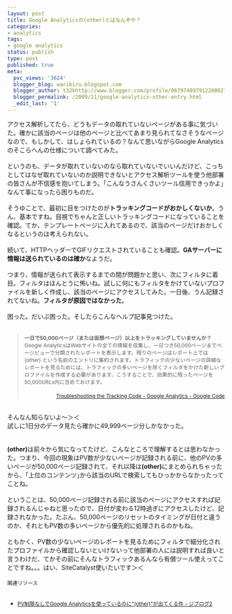 ```yaml
---
layout: post
title: Google Analyticsの(other)とはなんぞや？
categories:
- analytics
tags:
- google analytics
status: publish
type: post
published: true
meta:
  pvc_views: '3624'
  blogger_blog: warikiru.blogspot.com
  blogger_author: t32khttp://www.blogger.com/profile/06797489791220082722noreply@blogger.com
  blogger_permalink: /2009/11/google-analytics-other-entry.html
  _edit_last: '1'
---
```

アクセス解析してたら、どうもデータの取れていないページがある事に気づいた。確かに該当のページは他のページと比べてあまり見られてなさそうなページなので、もしかして、はしょられているの？なんて思いながらGoogle Analyticsのそこらへんの仕様について調べてみた。<br /><br />というのも、データが取れていないのなら取れていないでいいんだけど、こっちとしてはなぜ取れていないのか説明できないとアクセス解析ツールを使う他部署の皆さんが不信感を抱いてしまう。｢こんなうさんくさいツール信用できっかよ｣なんて事になったら困りものだ。<br /><br />そうゆことで、最初に目をつけたのが<b>トラッキングコードがおかしくないか</b>。うん、基本ですね。目視でちゃんと正しいトラッキングコードになっていることを確認。てか、テンプレートページに入れてあるので、該当のページだけおかしくなるというのは考えられない。<br /><br />続いて、HTTPヘッダーでGIFリクエストされていることも確認。<b>GAサーバーに情報は送られているのは確か</b>なようだ。<br /><br />つまり、情報が送られて表示するまでの間が問題かと思い、次にフィルタに着目。フィルタはほんとうに怖いね。試しに何にもフィルタをかけていないプロファイルを新しく作成し、該当のページにアクセスしてみた。一日後、うん記録されてないね。<b>フィルタが原因ではなかった</b>。<br /><br />困った。だいぶ困った。そしたらこんなヘルプ記事見つけた。<br /><br /><blockquote><span style="font-size: 85%;"><span style="font-weight: bold;">一日で50,000ページ（または仮想ページ）以上をトラッキングしていませんか？</span></span><span style="font-size: 85%;"><br />Google AnalyticsはWebサイトの全ての情報を収集し、一日つき50,000ページまでページビューで分類されたレポートを表示します。残りのページはレポート上では (other) という名前のエントリに集約されます。トラフィックの少ないページの詳細なレポートを見るためには、トラフィックの多いページを除くフィルタをかけた新しいプロファイルを作成する必要があります。こうすることで、効果的に残ったページを50,000URLs内に含めておけます。<br /></span><br /><div style="text-align: right;"><span style="font-size: 85%;"><a href="http://code.google.com/intl/en/apis/analytics/docs/tracking/gaTrackingTroubleshooting.html">Troubleshooting the Tracking Code - Google Analytics - Google Code</a></span><br /></div></blockquote><br />そんなん知らないよ〜＞＜<br />試しに1日分のデータ見たら確かに49,999ページ分しかなかった。<br /><br /><img alt="" class="fig" src="http://lh4.ggpht.com/_1drnogi3vdg/SwaejT6swYI/AAAAAAAAAsk/jFQRXDaLHlI/other.png" /><br /><br /><span style="font-weight: bold;">(other)</span>は前々から気になってたけど、こんなところで理解するとは思わなかった。つまり、今回の現象はPV数が少ないページが記録される前に、他のPVの多いページが50,000ページ記録されて、それ以降は<span style="font-weight: bold;">(other)</span>にまとめられちゃったから、｢上位のコンテンツ｣から該当のURLで検索してもひっかからなかったってことね。<br /><br />ということは、50,000ページ記録される前に該当のページにアクセスすれば記録されるんじゃねと思ったので、日付が変わる12時過ぎにアクセスしたけど、記録されなかった。たぶん、50,000ページのリセットのタイミングが日付と違うのか、それともPV数の多いページから優先的に処理されるのかもね。<br /><br />ともかく、PV数の少ないページのレポートを見るためにフィルタで細分化されたプロファイルから確認しないといけないって他部署の人には説明すれば良いと言うわけだ、てかその前にそんなトラフィックあるんなら有償ツール使えってことですね。。。はい、SiteCatalyst使いたいです＞＜<br /><br /><span style="font-size: 85%;">関連リソース<br /></span><br /><ul><li><a href="http://d.hatena.ne.jp/kahze/20090318/1237350495"><span style="font-size: 85%;">PV制限なしでGoogle Analyticsを使っているのに"(other)"が出てくる件 - ジブログ2</span></a></li></ul>
